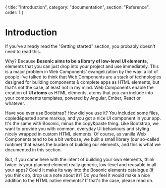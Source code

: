 {
  title: "Introduction",
  category: "documentation",
  section: "Reference",
  order: 1
}

# Introduction

If you've already read the "Getting started" section, you probably doesn't need to read this.

Why? Because __Bosonic aims to be a library of low-level UI elements__, elements that you can just drop into your project and use immediately. This is a major problem in Web Components' evangelization by the way: a lot of people I've talked to think that Web Components are a stack of technologies designed for building components & complete apps as HTML elements, but that's not the case, at least not in my mind. Web Components enable the creation of __UI atoms__ as HTML elements, atoms that you can include into your components templates, powered by Angular, Ember, React or whatever.

Have you ever use Bootstrap? How did you use it? You included some files, copied&pasted some markup, and you got a nice UI component in your app. It's the same with Bosonic, minus the copy&paste thing. Like Bootstrap, we want to provide you with common, everyday UI behaviours and styling nicely wrapped in custom HTML elements. Of course, as vanilla Web Components tend to be a bit verbose, we built a small library (our so-called runtime) that eases the burden of building our elements, and this is what we documented in this section.

But, if you came here with the intent of building your own elements, think twice: is your planned element really generic, low-level and reusable in all your apps? Could it make its way into the Bosonic elements catalogue (if you think so, drop us a note about it)? Do you feel it would make a nice addition to the HTML native elements? If that's the case, please read on.

